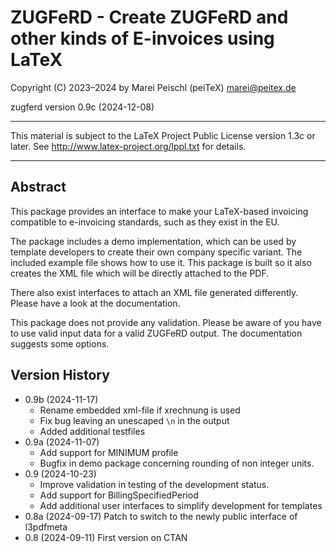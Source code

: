# ZUGFeRD - Create ZUGFeRD and other kinds of E-invoices using LaTeX

Copyright (C) 2023–2024 by Marei Peischl (peiTeX) <marei@peitex.de>

zugferd version 0.9c (2024-12-08)

***************************************************************************

 This material is subject to the LaTeX Project Public License version 1.3c
 or later. See <http://www.latex-project.org/lppl.txt> for details.

***************************************************************************

## Abstract

This package provides an interface to make your LaTeX-based invoicing compatible to e-invoicing standards, such as they exist in the EU.

The package includes a demo implementation, which can be used by template developers to create their own company specific variant. The included example file shows how to use it. This package is built so it also creates the XML file which will be directly attached to the PDF.

There also exist interfaces to attach an XML file generated differently. Please have a look at the documentation.

This package does not provide any validation. Please be aware of you have to use valid input data for a valid ZUGFeRD output. The documentation suggests some options.

## Version History

* 0.9b (2024-11-17)
   - Rename embedded xml-file if xrechnung is used
   - Fix bug leaving an unescaped `\n` in the output
   - Added additional testfiles
* 0.9a (2024-11-07)
   - Add support for MINIMUM profile
   - Bugfix in demo package concerning rounding of non integer units.
* 0.9  (2024-10-23)
   - Improve validation in testing of the development status.
   - Add support for BillingSpecifiedPeriod
   - Add additional user interfaces to simplify development for templates
* 0.8a (2024-09-17) Patch to switch to the newly public interface of l3pdfmeta
* 0.8  (2024-09-11) First version on CTAN
